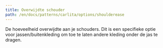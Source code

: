 ```yaml
---
title: Overwijdte schouder
path: /en/docs/patterns/carlita/options/shoulderease
---
```


De hoeveelheid overwijdte aan je schouders. Dit is een specifieke optie voor jassen/buitenkleding om toe te laten andere kleding onder de jas te dragen.